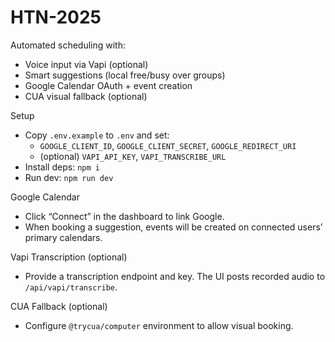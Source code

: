 # HTN-2025

Automated scheduling with:
- Voice input via Vapi (optional)
- Smart suggestions (local free/busy over groups)
- Google Calendar OAuth + event creation
- CUA visual fallback (optional)

Setup
- Copy `.env.example` to `.env` and set:
  - `GOOGLE_CLIENT_ID`, `GOOGLE_CLIENT_SECRET`, `GOOGLE_REDIRECT_URI`
  - (optional) `VAPI_API_KEY`, `VAPI_TRANSCRIBE_URL`
- Install deps: `npm i`
- Run dev: `npm run dev`

Google Calendar
- Click “Connect” in the dashboard to link Google.
- When booking a suggestion, events will be created on connected users’ primary calendars.

Vapi Transcription (optional)
- Provide a transcription endpoint and key. The UI posts recorded audio to `/api/vapi/transcribe`.

CUA Fallback (optional)
- Configure `@trycua/computer` environment to allow visual booking.
